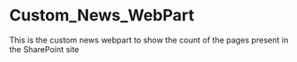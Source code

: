 # Custom_News_WebPart
This is the custom news webpart to show the count of the pages present in the SharePoint site
